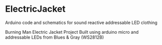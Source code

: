 # ElectricJacket
Arduino code and schematics for sound reactive addressable LED clothing

Burning Man Electric Jacket Project
Built using arduino micro and addressable LEDs from Blues & Gray (WS2812B)
